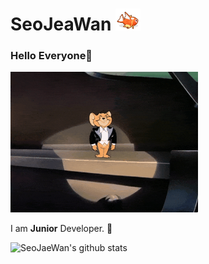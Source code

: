 # SeoJeaWan <img src="https://github.com/SeoJaeWan/SeoJaeWan/blob/master/fish.gif" width="40px">

### Hello Everyone👋
<img src="https://github.com/SeoJaeWan/SeoJaeWan/blob/master/HelloJerry.gif" width="300px">

<p>
  I am <strong>Junior</strong> Developer. 👶 </br> 
</p>

<!--
**SeoJaeWan/SeoJaeWan** is a ✨ _special_ ✨ repository because its `README.md` (this file) appears on your GitHub profile.

Here are some ideas to get you started:

- 🔭 I’m currently working on ...
- 🌱 I’m currently learning ...
- 👯 I’m looking to collaborate on ...
- 🤔 I’m looking for help with ...
- 💬 Ask me about ...
- 📫 How to reach me: ...
- 😄 Pronouns: ...
- ⚡ Fun fact: ...
-->
![SeoJaeWan's github stats](https://github-readme-stats.vercel.app/api?username=SeoJaeWan&show_icons=true&count_private=true)
